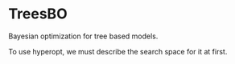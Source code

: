 # TreesBO
Bayesian optimization for tree based models.

To use hyperopt, we must describe the search space for it at first.